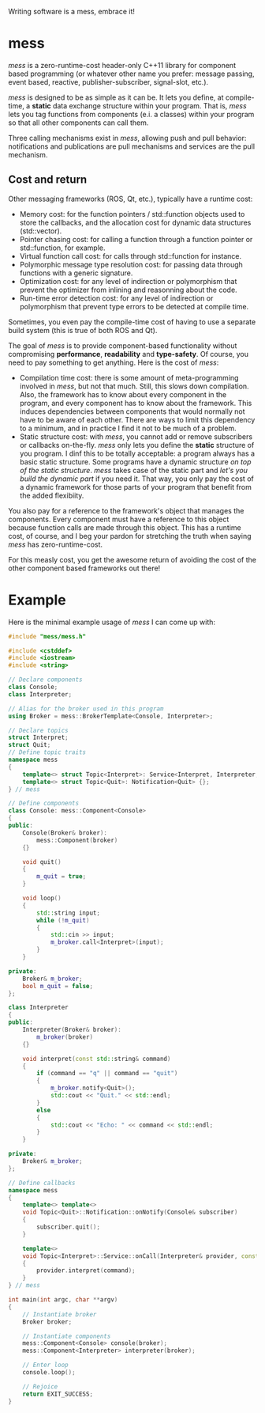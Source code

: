 Writing software is a mess, embrace it!
# mess
*mess* is a zero-runtime-cost header-only C++11 library for component based programming (or whatever other name you prefer: message passing, event based, reactive, publisher-subscriber, signal-slot, etc.).

*mess* is designed to be as simple as it can be. It lets you define, at compile-time, a **static** data exchange structure within your program. That is, *mess* lets you tag functions from components (e.i. a classes) within your program so that all other components can call them.

Three calling mechanisms exist in *mess*, allowing push and pull behavior: notifications and publications are pull mechanisms and services are the pull mechanism.

## Cost and return
Other messaging frameworks (ROS, Qt, etc.), typically have a runtime cost:
  * Memory cost: for the function pointers / std::function objects used to store the callbacks, and the allocation cost for dynamic data structures (std::vector).
  * Pointer chasing cost: for calling a function through a function pointer or std::function, for example.
  * Virtual function call cost: for calls through std::function for instance.
  * Polymorphic message type resolution cost: for passing data through functions with a generic signature.
  * Optimization cost: for any level of indirection or polymorphism that prevent the optimizer from inlining and reasonning about the code.
  * Run-time error detection cost: for any level of indirection or polymorphism that prevent type errors to be detected at compile time.

Sometimes, you even pay the compile-time cost of having to use a separate build system (this is true of both ROS and Qt).

The goal of *mess* is to provide component-based functionality without compromising **performance**, **readability** and **type-safety**. Of course, you need to pay something to get anything. Here is the cost of *mess*:
* Compilation time cost: there is some amount of meta-programming involved in *mess*, but not that much. Still, this slows down compilation. Also, the framework has to know about every component in the program, and every component has to know about the framework. This induces dependencies between components that would normally not have to be aware of each other. There are ways to limit this dependency to a minimum, and in practice I find it not to be much of a problem.
* Static structure cost: with *mess*, you cannot add or remove subscribers or callbacks on-the-fly. *mess* only lets you define the **static** structure of you program. I dinf this to be totally acceptable: a program always has a basic static structure. Some programs have a dynamic structure *on top of the static structure*. *mess* takes case of the static part and *let's you build the dynamic part* if you need it. That way, you only pay the cost of a dynamic framework for those parts of your program that benefit from the added flexibiity.

You also pay for a reference to the framework's object that manages the components. Every component must have a reference to this object because function calls are made through this object. This has a runtime cost, of course, and I beg your pardon for stretching the truth when saying *mess* has zero-runtime-cost.

For this measly cost, you get the awesome return of avoiding the cost of the other component based frameworks out there!

# Example
Here is the minimal example usage of *mess* I can come up with:

```c++
#include "mess/mess.h"

#include <cstddef>
#include <iostream>
#include <string>

// Declare components
class Console;
class Interpreter;

// Alias for the broker used in this program
using Broker = mess::BrokerTemplate<Console, Interpreter>;

// Declare topics
struct Interpret;
struct Quit;
// Define topic traits
namespace mess
{
	template<> struct Topic<Interpret>: Service<Interpret, Interpreter, void, const std::string&> {};
	template<> struct Topic<Quit>: Notification<Quit> {};
} // mess

// Define components
class Console: mess::Component<Console>
{
public:
	Console(Broker& broker):
		mess::Component(broker)
	{}

	void quit()
	{
		m_quit = true;
	}

	void loop()
	{
		std::string input;
		while (!m_quit)
		{
			std::cin >> input;
			m_broker.call<Interpret>(input);
		}
	}

private:
	Broker& m_broker;
	bool m_quit = false;
};

class Interpreter
{
public:
	Interpreter(Broker& broker):
		m_broker(broker)
	{}

	void interpret(const std::string& command)
	{
		if (command == "q" || command == "quit")
		{
			m_broker.notify<Quit>();
			std::cout << "Quit." << std::endl;
		}
		else
		{
			std::cout << "Echo: " << command << std::endl;
		}
	}

private:
	Broker& m_broker;
};

// Define callbacks
namespace mess
{
	template<> template<>
	void Topic<Quit>::Notification::onNotify(Console& subscriber)
	{
		subscriber.quit();
	}

	template<>
	void Topic<Interpret>::Service::onCall(Interpreter& provider, const std::string& command)
	{
		provider.interpret(command);
	}
} // mess

int main(int argc, char **argv)
{
	// Instantiate broker
	Broker broker;

	// Instantiate components
	mess::Component<Console> console(broker);
	mess::Component<Interpreter> interpreter(broker);

	// Enter loop
	console.loop();

	// Rejoice
	return EXIT_SUCCESS;
}
```
